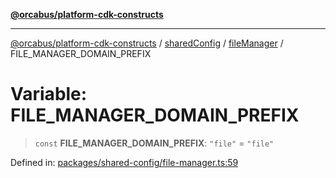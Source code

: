[**@orcabus/platform-cdk-constructs**](../../../../../../README.md)

***

[@orcabus/platform-cdk-constructs](../../../../../../README.md) / [sharedConfig](../../../README.md) / [fileManager](../README.md) / FILE\_MANAGER\_DOMAIN\_PREFIX

# Variable: FILE\_MANAGER\_DOMAIN\_PREFIX

> `const` **FILE\_MANAGER\_DOMAIN\_PREFIX**: `"file"` = `"file"`

Defined in: [packages/shared-config/file-manager.ts:59](https://github.com/OrcaBus/platform-cdk-constructs/blob/main/packages/shared-config/file-manager.ts#L59)
